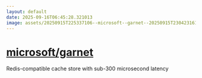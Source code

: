 ```yaml
---
layout: default
date: 2025-09-16T06:45:28.321013
image: assets/20250915T225337106--microsoft--garnet--20250915T230423161--cropped.png
---
```


# [microsoft/garnet](https://github.com/microsoft/garnet)

Redis-compatible cache store with sub-300 microsecond latency
